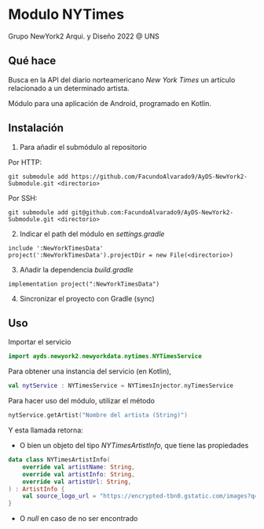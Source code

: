 # Modulo NYTimes
Grupo NewYork2
Arqui. y Diseño 2022 @ UNS

## Qué hace

Busca en la API del diario norteamericano *New York Times* un artículo relacionado a un determinado artista.

Módulo para una aplicación de Android, programado en Kotlin.

## Instalación

1. Para añadir el submódulo al repositorio

Por HTTP:
```
git submodule add https://github.com/FacundoAlvarado9/AyDS-NewYork2-Submodule.git <directorio>
```

Por SSH:
```
git submodule add git@github.com:FacundoAlvarado9/AyDS-NewYork2-Submodule.git <directorio>
```

2. Indicar el path del módulo en *settings.gradle*
```
include ':NewYorkTimesData'
project(':NewYorkTimesData').projectDir = new File(<directorio>)
```

3. Añadir la dependencia *build.gradle*
```
implementation project(":NewYorkTimesData")
```

4. Sincronizar el proyecto con Gradle (sync)

## Uso

Importar el servicio

```kotlin
import ayds.newyork2.newyorkdata.nytimes.NYTimesService
```

Para obtener una instancia del servicio (en Kotlin),

```kotlin
val nytService : NYTimesService = NYTimesInjector.nyTimesService
```

Para hacer uso del módulo, utilizar el método 

```kotlin
nytService.getArtist("Nombre del artista (String)")
```
Y esta llamada retorna: 

* O bien un objeto del tipo *NYTimesArtistInfo*, que tiene las propiedades

```kotlin
data class NYTimesArtistInfo(
    override val artistName: String,
    override val artistInfo: String,
    override val artistUrl: String,
) : ArtistInfo {
    val source_logo_url = "https://encrypted-tbn0.gstatic.com/images?q=tbn:ANd9GcRVioI832nuYIXqzySD8cOXRZEcdlAj3KfxA62UEC4FhrHVe0f7oZXp3_mSFG7nIcUKhg&usqp=CAU"
}
```
* O *null* en caso de no ser encontrado
